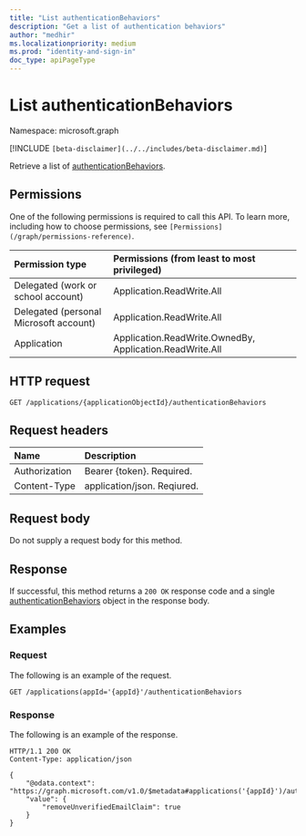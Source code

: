 ```yaml
---
title: "List authenticationBehaviors"
description: "Get a list of authentication behaviors"
author: "medhir"
ms.localizationpriority: medium
ms.prod: "identity-and-sign-in"
doc_type: apiPageType
---
```


# List authenticationBehaviors

Namespace: microsoft.graph

[!INCLUDE `[beta-disclaimer](../../includes/beta-disclaimer.md)`]

Retrieve a list of [authenticationBehaviors](../resources/authenticationbehaviors.md).

## Permissions

One of the following permissions is required to call this API. To learn more, including how to choose permissions, see `[Permissions](/graph/permissions-reference)`.

|Permission type      | Permissions (from least to most privileged)              |
|:--------------------|:---------------------------------------------------------|
|Delegated (work or school account)     | Application.ReadWrite.All|
|Delegated (personal Microsoft account) | Application.ReadWrite.All |
|Application    | Application.ReadWrite.OwnedBy, Application.ReadWrite.All  |

## HTTP request

<!-- { "blockType": "ignored" } -->

```http
GET /applications/{applicationObjectId}/authenticationBehaviors
```

## Request headers

| Name          | Description               |
| :------------ | :------------------------ |
| Authorization | Bearer {token}. Required. |
| Content-Type  | application/json. Reqiured. 

## Request body

Do not supply a request body for this method.

## Response

If successful, this method returns a `200 OK` response code and a single [authenticationBehaviors](../resources/authenticationbehaviors.md)  object in the response body.

## Examples

### Request

The following is an example of the request.

<!-- {
  "blockType": "request",
  "name": "get_authenticationBehaviors"
}-->

```http
GET /applications(appId='{appId}'/authenticationBehaviors
```

### Response

The following is an example of the response.

<!-- {
  "blockType": "response",
  "@odata.type": "microsoft.graph.authenticationBehaviors"
} -->

```http
HTTP/1.1 200 OK
Content-Type: application/json

{
    "@odata.context": "https://graph.microsoft.com/v1.0/$metadata#applications('{appId}')/authenticationBehaviors",
    "value": {
        "removeUnverifiedEmailClaim": true
    }
}
```
